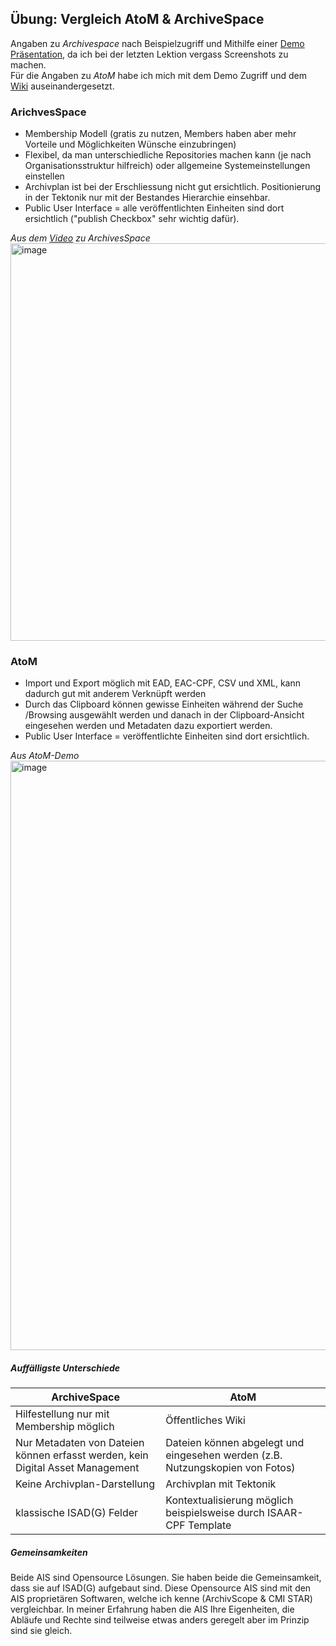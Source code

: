 ## Übung: Vergleich AtoM & ArchiveSpace

Angaben zu _Archivespace_ nach Beispielzugriff und Mithilfe einer [Demo Präsentation](https://www.youtube.com/watch?v=GFc8rgQOYWg&list=PL3cxupmXL7WiXaHnpVquPrUUiLiDAMhg0), da ich bei der letzten Lektion vergass Screenshots zu machen.  
Für die Angaben zu _AtoM_ habe ich mich mit dem Demo Zugriff und dem [Wiki](https://wiki.accesstomemory.org/wiki/Main_Page) auseinandergesetzt.

### ArichvesSpace
-	Membership Modell (gratis zu nutzen, Members haben aber mehr Vorteile und Möglichkeiten Wünsche einzubringen)
-	Flexibel, da man unterschiedliche Repositories machen kann (je nach Organisationsstruktur hilfreich) oder allgemeine Systemeinstellungen einstellen
-	Archivplan ist bei der Erschliessung nicht gut ersichtlich. Positionierung in der Tektonik nur mit der Bestandes Hierarchie einsehbar. 
-	Public User Interface = alle veröffentlichten Einheiten sind dort ersichtlich ("publish Checkbox" sehr wichtig dafür).

_Aus dem [Video](https://www.youtube.com/watch?v=GFc8rgQOYWg&list=PL3cxupmXL7WiXaHnpVquPrUUiLiDAMhg0) zu ArchivesSpace_  
<img width="636" alt="image" src="https://github.com/blaettmartin/Lerntagebuch_BAIN/assets/90840517/2f0ad8bb-9c75-4466-99db-a80a6cbf37c6">


### AtoM
-	Import und Export möglich mit EAD, EAC-CPF, CSV und XML, kann dadurch gut mit anderem Verknüpft werden
-	Durch das Clipboard können gewisse Einheiten während der Suche /Browsing ausgewählt werden und danach in der Clipboard-Ansicht eingesehen werden und Metadaten dazu exportiert werden.
-	Public User Interface = veröffentlichte Einheiten sind dort ersichtlich.

_Aus AtoM-Demo_  
<img width="943" alt="image" src="https://github.com/blaettmartin/Lerntagebuch_BAIN/assets/90840517/53b73914-28b4-4f7a-be34-8ee9100e9627">


##### Auffälligste Unterschiede
  
| ArchiveSpace  | AtoM |  
| ----------- | ----------- |  
| Hilfestellung nur mit Membership möglich  | Öffentliches Wiki  |  
| Nur Metadaten von Dateien können erfasst werden, kein Digital Asset Management  | Dateien können abgelegt und eingesehen werden (z.B. Nutzungskopien von Fotos)  |  
| Keine Archivplan-Darstellung  | Archivplan mit Tektonik  |  
| klassische ISAD(G) Felder  | Kontextualisierung möglich beispielsweise durch ISAAR-CPF Template  |  


##### Gemeinsamkeiten
Beide AIS sind Opensource Lösungen. Sie haben beide die Gemeinsamkeit, dass sie auf ISAD(G) aufgebaut sind. Diese Opensource AIS sind mit den AIS proprietären Softwaren, welche ich kenne (ArchivScope & CMI STAR) vergleichbar. In meiner Erfahrung haben die AIS Ihre Eigenheiten, die Abläufe und Rechte sind teilweise etwas anders geregelt aber im Prinzip sind sie gleich. 

